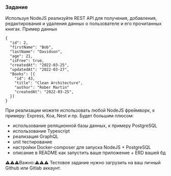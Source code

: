 ### Задание
Используя NodeJS реализуйте REST API для получения, добавления, редактирования и удаления данных о пользователе и его прочитанных книгах.
Пример данных
```
{
  "id": 2,
  "firstName": "Bob",
  "lastName": "Davidson",
  "age": 21,
  "isFree": true,
  "createdAt": "2022-03-25",
  "updatedAt": "2022-03-27",
  "Books": [{
    "id": 43,
    "title": "Clean Architecture",
    "author": "Rober Martin"
    "createdAt": "2022-03-25",
  }]
}
```

При реализации можете использовать любой NodeJS фреймворк, к примеру: Express, Koa, Nest и пр.
Будет большим плюсом:
 + использование реляционной базы данных, к примеру PostgreSQL
 + использование Typescript
 + реализация GraphQL
 + unit тестирование
 + настройки Docker-composer для запуска NodeJS + PostgreSQL
 + описание в README как запустить ваше приложение + ERD вашей бд

⚠️⚠️⚠️Важно:⚠️⚠️⚠️
Тестовое задание нужно загрузить на ваш личный Github или Gitlab аккаунт.